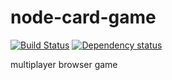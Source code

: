node-card-game
==============
[![Build Status](https://travis-ci.org/leonardiwagner/node-card-game.svg)](https://travis-ci.org/leonardiwagner/node-card-game)
[![Dependency status](https://david-dm.org/leonardiwagner/node-card-game/status.png)](https://david-dm.org/leonardiwagner/node-card-game#info=dependencies&view=table) 

multiplayer browser game
